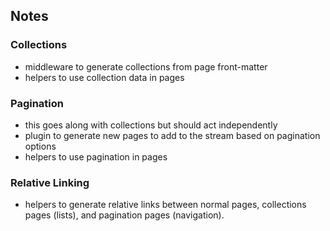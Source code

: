 
## Notes

### Collections
 - middleware to generate collections from page front-matter 
 - helpers to use collection data in pages

### Pagination
 - this goes along with collections but should act independently
 - plugin to generate new pages to add to the stream based on pagination options
 - helpers to use pagination in pages

### Relative Linking
 - helpers to generate relative links between normal pages, collections pages (lists), and pagination pages (navigation).

